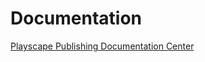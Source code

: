 # Documentation
[Playscape Publishing Documentation Center](https://github.com/Playscape/Documentation/wiki)
